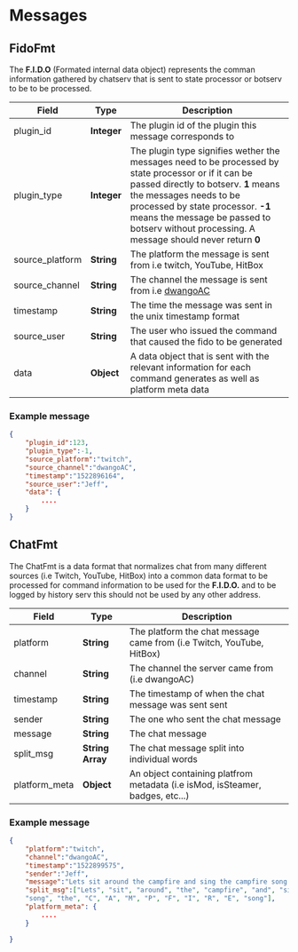 # Messages


## FidoFmt

The **F.I.D.O** (Formated internal data object) represents the comman information gathered by chatserv that is sent to state processor or botserv to be
to be processed.

| Field           |Type         | Description|
| ---------       |-----        |--------- |
| plugin_id       | **Integer** | The plugin id of the plugin this message corresponds to |
| plugin_type     | **Integer** | The plugin type signifies wether the messages need to be processed by state processor or if it can be passed directly to botserv. **1** means the messages needs to be processed by state processor. **-1** means the message be passed to botserv without processing. A message should never return **0** |
| source_platform | **String**  | The platform the message is sent from i.e twitch, YouTube, HitBox |
| source_channel  | **String**  | The channel the message is sent from i.e [dwangoAC](https://www.twitch.tv/dwangoac) |
| timestamp       | **String**  | The time the message was sent in the unix timestamp format |
| source_user     | **String**  | The user who issued the command that caused the fido to be generated |
| data            | **Object**  | A data object that is sent with the relevant information for each command generates as well as platform meta data |

### Example message
```json
{
    "plugin_id":123,
    "plugin_type":-1,
    "source_platform":"twitch",
    "source_channel":"dwangoAC",
    "timestamp":"1522896164",
    "source_user":"Jeff",
    "data": {
        ....
    }
}
```

## ChatFmt
The ChatFmt is a data format that normalizes chat from many different sources (i.e Twitch, YouTube, HitBox) into a common data format to be processed for command information to be used for the **F.I.D.O.** and to be logged by history serv this should not be used by any other address.

| Field           |Type             | Description|
| ---------       |-----            |---------   |
| platform        | **String**      | The platform the chat message came from (i.e Twitch, YouTube, HitBox) |
| channel         | **String**      | The channel the server came from (i.e dwangoAC) |
| timestamp       | **String**      | The timestamp of when the chat message was sent sent |
| sender          | **String**      | The one who sent the chat message |
| message         | **String**      | The chat message |
| split_msg       | **String Array**| The chat message split into individual words|
| platform_meta   | **Object**      | An object containing platfrom metadata (i.e isMod, isSteamer, badges, etc...)

### Example message

```json
{
    "platform":"twitch",
    "channel":"dwangoAC",
    "timestamp":"1522899575",
    "sender":"Jeff",
    "message":"Lets sit around the campfire and sing the campfire song the C A M P F I R E song",
    "split_msg":["Lets", "sit", "around", "the", "campfire", "and", "sing", "the", "campfire",
    "song", "the", "C", "A", "M", "P", "F", "I", "R", "E", "song"],
    "platform_meta": {
        ....
    }

}
```